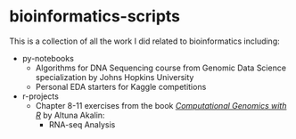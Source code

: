 # bioinformatics-scripts

This is a collection of all the work I did related to bioinformatics including:
 
- py-notebooks
  - Algorithms for DNA Sequencing course from Genomic Data Science specialization by Johns Hopkins University
  - Personal EDA starters for Kaggle competitions
- r-projects
  - Chapter 8-11 exercises from the book [_Computational Genomics with R_](https://compgenomr.github.io/book/index.html) by Altuna Akalin:
    - RNA-seq Analysis
